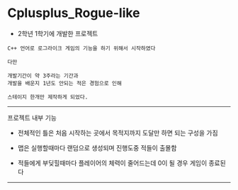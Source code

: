 # Cplusplus_Rogue-like

- 2학년 1학기에 개발한 프로젝트

```
C++ 언어로 로그라이크 게임의 기능을 하기 위해서 시작하였다

다만

개발기간이 약 3주라는 기간과
개발을 배운지 1년도 안되는 적은 경험으로 인해

스테이지 한개만 제작하게 되었다.
```

---

프로젝트 내부 기능

- 전체적인 틀은 처음 시작하는 곳에서 목적지까지 도달만 하면 되는 구성을 가짐

- 맵은 실행할때마다 랜덤으로 생성되며 진행도중 적들이 출몰함

- 적들에게 부딪힐때마다 플레이어의 체력이 줄어드는데 0이 될 경우 게임이 종료된다

---
